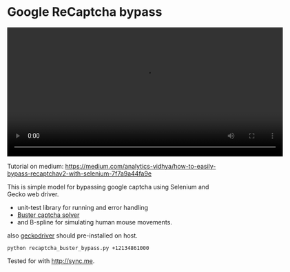 # Google ReCaptcha bypass

<video width="640" height="300" controls>
  <source src="https://github.com/teal33t/captcha_bypass/raw/master/ReCaptcha%20Bypass%20with%20Selenium%2C%20Geckodriver%20and%20Buster%20Extension.mp4" type="video/mp4">
</video>

Tutorial on medium: https://medium.com/analytics-vidhya/how-to-easily-bypass-recaptchav2-with-selenium-7f7a9a44fa9e

This is simple model for bypassing google captcha using Selenium and Gecko web driver.

- unit-test library for running and error handling
- [Buster captcha solver](https://github.com/dessant/buster)
- and B-spline for simulating human mouse movements.

also [geckodriver](https://github.com/mozilla/geckodriver/releases) should pre-installed on host. 

`python recaptcha_buster_bypass.py +12134861000`

Tested for with http://sync.me.

